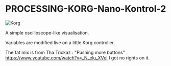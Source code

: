 # PROCESSING-KORG-Nano-Kontrol-2

![Korg](/korg.gif)

A simple oscilloscope-like visualisation. 

Variables are modified live on a little Korg controller. 

The fat mix is from Tha Trickaz : "Pushing more buttons" https://www.youtube.com/watch?v=_N_elu_XVeI
I got no rights on it. 
